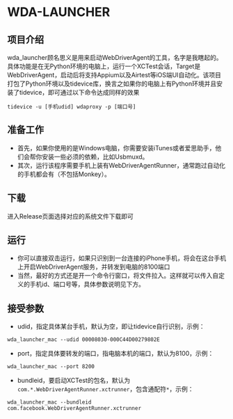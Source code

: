 # WDA-LAUNCHER

## 项目介绍
wda_launcher顾名思义是用来启动WebDriverAgent的工具，名字是我瞎起的。具体功能是在无Python环境的电脑上，运行一个XCTest会话，Target是WebDriverAgent，启动后将支持Appium以及Airtest等iOS端UI自动化。该项目打包了Python环境以及tidevice库，换言之如果你的电脑上有Python环境并且安装了tidevice，即可通过以下命令达成同样的效果
```
tidevice -u [手机udid] wdaproxy -p [端口号]
```


## 准备工作
- 首先，如果你使用的是Windows电脑，你需要安装iTunes或者爱思助手，他们会帮你安装一些必须的依赖，比如Usbmuxd。
- 其次，运行该程序需要手机上装有WebDriverAgentRunner，通常跑过自动化的手机都会有（不包括Monkey）。


## 下载
进入Release页面选择对应的系统文件下载即可


## 运行
- 你可以直接双击运行，如果只识别到一台连接的iPhone手机，将会在这台手机上开启WebDriverAgent服务，并转发到电脑的8100端口
- 当然，最好的方式还是开一个命令行窗口，将文件拉入。这样就可以传入自定义的手机id、端口号等，具体参数说明见下方。


## 接受参数
- udid，指定具体某台手机，默认为空，即让tidevice自行识别，示例：
```
wda_launcher_mac --udid 00008030-000C44D00279802E
```

- port，指定具体要转发的端口，指电脑本机的端口，默认为8100，示例：
```
wda_launcher_mac --port 8200
```

- bundleid，要启动XCTest的包名，默认为`com.*.WebDriverAgentRunner.xctrunner`，包含通配符`*`，示例：
```
wda_launcher_mac --bundleid com.facebook.WebDriverAgentRunner.xctrunner
```
  

